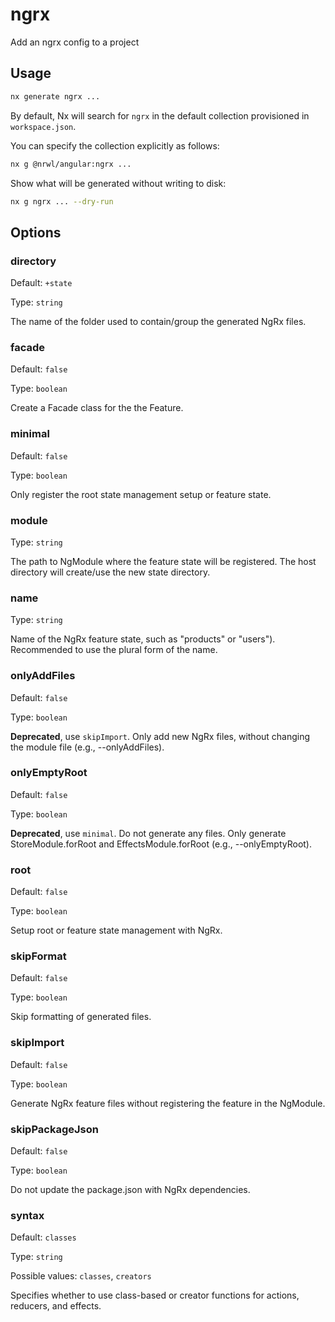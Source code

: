 # ngrx

Add an ngrx config to a project

## Usage

```bash
nx generate ngrx ...
```

By default, Nx will search for `ngrx` in the default collection provisioned in `workspace.json`.

You can specify the collection explicitly as follows:

```bash
nx g @nrwl/angular:ngrx ...
```

Show what will be generated without writing to disk:

```bash
nx g ngrx ... --dry-run
```

## Options

### directory

Default: `+state`

Type: `string`

The name of the folder used to contain/group the generated NgRx files.

### facade

Default: `false`

Type: `boolean`

Create a Facade class for the the Feature.

### minimal

Default: `false`

Type: `boolean`

Only register the root state management setup or feature state.

### module

Type: `string`

The path to NgModule where the feature state will be registered. The host directory will create/use the new state directory.

### name

Type: `string`

Name of the NgRx feature state, such as "products" or "users"). Recommended to use the plural form of the name.

### onlyAddFiles

Default: `false`

Type: `boolean`

**Deprecated**, use `skipImport`. Only add new NgRx files, without changing the module file (e.g., --onlyAddFiles).

### onlyEmptyRoot

Default: `false`

Type: `boolean`

**Deprecated**, use `minimal`. Do not generate any files. Only generate StoreModule.forRoot and EffectsModule.forRoot (e.g., --onlyEmptyRoot).

### root

Default: `false`

Type: `boolean`

Setup root or feature state management with NgRx.

### skipFormat

Default: `false`

Type: `boolean`

Skip formatting of generated files.

### skipImport

Default: `false`

Type: `boolean`

Generate NgRx feature files without registering the feature in the NgModule.

### skipPackageJson

Default: `false`

Type: `boolean`

Do not update the package.json with NgRx dependencies.

### syntax

Default: `classes`

Type: `string`

Possible values: `classes`, `creators`

Specifies whether to use class-based or creator functions for actions, reducers, and effects.
